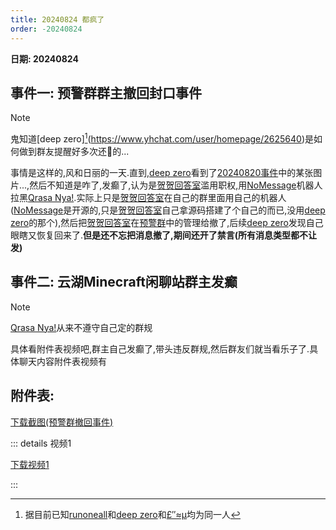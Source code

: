```yaml
---
title: 20240824 都疯了
order: -20240824
---
```


**日期: 20240824**  

## 事件一: 预警群群主撤回封口事件  

> [!note]
> 鬼知道[deep zero][^1](https://www.yhchat.com/user/homepage/2625640)是如何做到群友提醒好多次还🦐的...

事情是这样的,风和日丽的一天.直到,[deep zero](https://www.yhchat.com/user/homepage/2625640)看到了[20240820事件](/blog/yh/events/2024/20240820.html)中的某张图片...,然后不知道是咋了,发癫了,认为是[贺贺回答室](https://www.yhchat.com/user/homepage/8826514)滥用职权,用[NoMessage](https://yhfx.jwznb.com/share?key=qARfWldZUOay&ts=1724513378)机器人拉黑[Qrasa Nya!](https://www.yhchat.com/user/homepage/4989233).实际上只是[贺贺回答室](https://www.yhchat.com/user/homepage/8826514)在自己的群里面用自己的机器人([NoMessage](https://yhfx.jwznb.com/share?key=qARfWldZUOay&ts=1724513378)是开源的,只是[贺贺回答室](https://www.yhchat.com/user/homepage/8826514)自己拿源码搭建了个自己的而已,没用[deep zero](https://www.yhchat.com/user/homepage/2625640)的那个),然后把[贺贺回答室](https://www.yhchat.com/user/homepage/8826514)在[预警群](https://yhfx.jwznb.com/share?key=T1QLZCNnJhY5&ts=1724514280)中的管理给撤了,后续[deep zero](https://www.yhchat.com/user/homepage/2625640)发现自己眼瞎又恢复回来了.**但是还不忘把消息撤了,期间还开了禁言(所有消息类型都不让发)**

## 事件二: 云湖Minecraft闲聊站群主发癫  

> [!note]
> [Qrasa Nya!](https://www.yhchat.com/user/homepage/4989233)从来不遵守自己定的群规

具体看附件表视频吧,群主自己发癫了,带头违反群规,然后群友们就当看乐子了.具体聊天内容附件表视频有  

## 附件表:  

[下载截图(预警群撤回事件)](https://img.yyyyt.top/vuepress/blog/yh/events/2024/0824/yh_events_20240824.zip)

::: details 视频1

[下载视频1](https://img.yyyyt.top/vuepress/blog/yh/events/2024/0824/视频1.mp4)  
<ArtPlayer src="https://img.yyyyt.top/vuepress/blog/yh/events/2024/0824/视频1.mp4" />

:::

[^1]: 据目前已知[runoneall](https://www.yhchat.com/user/homepage/8846615)和[deep zero](https://www.yhchat.com/user/homepage/2625640)和[£″≈μ](https://www.yhchat.com/user/homepage/9437329)均为同一人